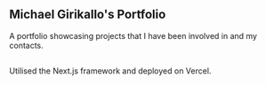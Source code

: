 
## Michael Girikallo's Portfolio

A portfolio showcasing projects that I have been involved in and my contacts.

##

Utilised the Next.js framework and deployed on Vercel.
